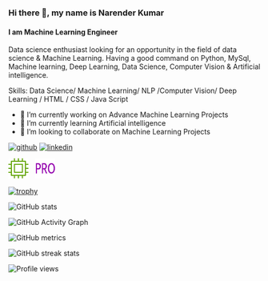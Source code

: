 ### Hi there 👋, my name is Narender Kumar
#### I am Machine Learning Engineer 
Data science enthusiast looking for an opportunity in the field of data science & Machine Learning.
Having a good command on Python, MySql, Machine learning, Deep Learning, Data Science, Computer Vision & Artificial intelligence.

Skills: Data Science/ Machine Learning/ NLP /Computer Vision/ Deep Learning  / HTML / CSS / Java Script

- 🔭 I’m currently working on Advance Machine Learning Projects 
- 🌱 I’m currently learning Artificial intelligence 
- 👯 I’m looking to collaborate on Machine Learning Projects 


[<img src='https://cdn.jsdelivr.net/npm/simple-icons@3.0.1/icons/github.svg' alt='github' height='40'>](https://github.com/Narenderbeniwal)  [<img src='https://cdn.jsdelivr.net/npm/simple-icons@3.0.1/icons/linkedin.svg' alt='linkedin' height='40'>](https://www.linkedin.com/in/linkedin.com/in/narender-kumar-0b774a161/)  

<a href='https://docs.github.com/en/developers'><img src='https://raw.githubusercontent.com/acervenky/animated-github-badges/master/assets/devbadge.gif' width='40' height='40'></a> <a href='https://github.com/pricing'><img src='https://raw.githubusercontent.com/acervenky/animated-github-badges/master/assets/pro.gif' width='40' height='40'></a> 

[![trophy](https://github-profile-trophy.vercel.app/?username=Narenderbeniwal)](https://github.com/ryo-ma/github-profile-trophy)

![GitHub stats](https://github-readme-stats.vercel.app/api?username=Narenderbeniwal&show_icons=true)  

![GitHub Activity Graph](https://activity-graph.herokuapp.com/graph?username=Narenderbeniwal)  

![GitHub metrics](https://metrics.lecoq.io/Narenderbeniwal)  

![GitHub streak stats](https://github-readme-streak-stats.herokuapp.com/?user=Narenderbeniwal)  

![Profile views](https://gpvc.arturio.dev/Narenderbeniwal)  
